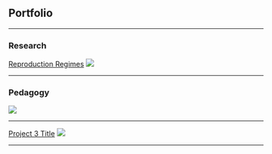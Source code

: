 ## Portfolio

---

### Research 

[Reproduction Regimes](/sample_page)
<img src="images/dummy_thumbnail.jpg?raw=true"/>

---

### Pedagogy

[](/pdf/sample_presentation.pdf)
<img src="images/dummy_thumbnail.jpg?raw=true"/>

---

[Project 3 Title](http://example.com/)
<img src="images/dummy_thumbnail.jpg?raw=true"/>

---
